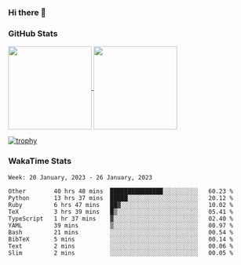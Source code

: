 ### Hi there 👋

### GitHub Stats

<a href="https://github.com/anuraghazra/github-readme-stats">
  <img align="center" height="170px" src="https://github-readme-stats.vercel.app/api/top-langs/?username=tksfjt1024&layout=compact&count_private=true&show_icons=true&show_icons=true&theme=graywhite" />
</a>
<a href="https://github.com/anuraghazra/github-readme-stats">
  <img align="center" height="170px" src="https://github-readme-stats.vercel.app/api?username=tksfjt1024&count_private=true&show_icons=true&show_icons=true&theme=graywhite" />
</a>

[![trophy](https://github-profile-trophy.vercel.app/?username=tksfjt1024)](https://github.com/ryo-ma/github-profile-trophy)

### WakaTime Stats

<!--START_SECTION:waka-->
```text
Week: 20 January, 2023 - 26 January, 2023

Other        40 hrs 48 mins  ███████████████░░░░░░░░░░   60.23 % 
Python       13 hrs 37 mins  █████░░░░░░░░░░░░░░░░░░░░   20.12 % 
Ruby         6 hrs 47 mins   ██▓░░░░░░░░░░░░░░░░░░░░░░   10.02 % 
TeX          3 hrs 39 mins   █▒░░░░░░░░░░░░░░░░░░░░░░░   05.41 % 
TypeScript   1 hr 37 mins    ▓░░░░░░░░░░░░░░░░░░░░░░░░   02.40 % 
YAML         39 mins         ▒░░░░░░░░░░░░░░░░░░░░░░░░   00.97 % 
Bash         21 mins         ░░░░░░░░░░░░░░░░░░░░░░░░░   00.54 % 
BibTeX       5 mins          ░░░░░░░░░░░░░░░░░░░░░░░░░   00.14 % 
Text         2 mins          ░░░░░░░░░░░░░░░░░░░░░░░░░   00.06 % 
Slim         2 mins          ░░░░░░░░░░░░░░░░░░░░░░░░░   00.05 % 
```
<!--END_SECTION:waka-->
